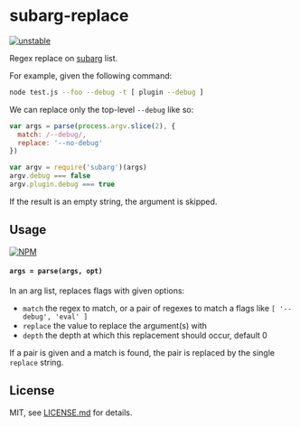 # subarg-replace

[![unstable](http://badges.github.io/stability-badges/dist/unstable.svg)](http://github.com/badges/stability-badges)

Regex replace on [subarg](https://www.npmjs.com/package/subarg) list.

For example, given the following command:

```sh
node test.js --foo --debug -t [ plugin --debug ]
```

We can replace only the top-level `--debug` like so:

```js
var args = parse(process.argv.slice(2), {
  match: /--debug/,
  replace: '--no-debug'
})

var argv = require('subarg')(args)
argv.debug === false
argv.plugin.debug === true
```

If the result is an empty string, the argument is skipped.

## Usage

[![NPM](https://nodei.co/npm/subarg-replace.png)](https://www.npmjs.com/package/subarg-replace)

#### `args = parse(args, opt)`

In an arg list, replaces flags with given options:

- `match` the regex to match, or a pair of regexes to match a flags like `[ '--debug', 'eval' ]` 
- `replace` the value to replace the argument(s) with
- `depth` the depth at which this replacement should occur, default 0

If a pair is given and a match is found, the pair is replaced by the single `replace` string.

## License

MIT, see [LICENSE.md](http://github.com/mattdesl/subarg-replace/blob/master/LICENSE.md) for details.
